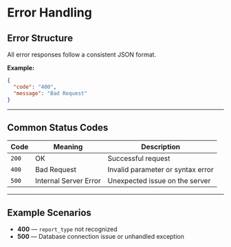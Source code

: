 # Error Handling

## Error Structure
All error responses follow a consistent JSON format.

**Example:**
```json
{
  "code": "400",
  "message": "Bad Request"
}
```

---

## Common Status Codes
| Code | Meaning | Description |
|------|----------|-------------|
| `200` | OK | Successful request |
| `400` | Bad Request | Invalid parameter or syntax error |
| `500` | Internal Server Error | Unexpected issue on the server |

---

## Example Scenarios
- **400** — `report_type` not recognized  
- **500** — Database connection issue or unhandled exception
